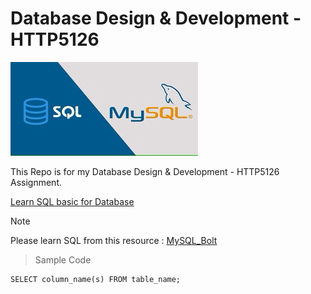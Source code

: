 # Database Design & Development - HTTP5126

![Database Design & Development](/images/sql.png)

This Repo is for my Database Design & Development - HTTP5126 Assignment.

[Learn SQL basic for Database](https://www.w3schools.com/sql/default.asp)

> [!Note]  
> Please learn SQL from this resource : [MySQL_Bolt](https://sqlbolt.com/lesson/introduction)


> Sample Code
```MySQL
SELECT column_name(s) FROM table_name;
```

